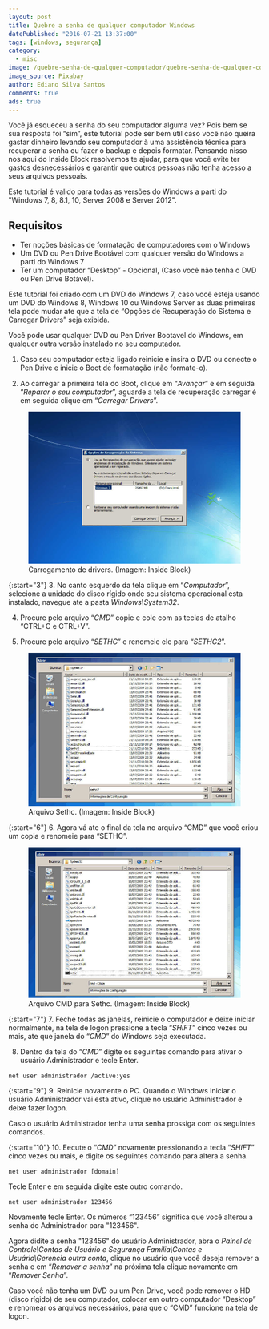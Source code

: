 ```yaml
---
layout: post
title: Quebre a senha de qualquer computador Windows
datePublished: "2016-07-21 13:37:00"
tags: [windows, segurança]
category:
  - misc
image: /quebre-senha-de-qualquer-computador/quebre-senha-de-qualquer-computador.jpg
image_source: Pixabay
author: Ediano Silva Santos
comments: true
ads: true
---
```


Você já esqueceu a senha do seu computador alguma vez? Pois bem se sua resposta foi “sim”, este tutorial pode ser bem útil caso você não queira gastar dinheiro levando seu computador à uma assistência técnica para recuperar a senha ou fazer o backup e depois formatar. Pensando nisso nos aqui do Inside Block resolvemos te ajudar, para que você evite ter gastos desnecessários e garantir que outros pessoas não tenha acesso a seus arquivos pessoais.

Este tutorial é valido para todas as versões do Windows a parti do "Windows 7, 8, 8.1, 10, Server 2008 e Server 2012".

## Requisitos
* Ter noções básicas de formatação de computadores com o Windows
* Um DVD ou Pen Drive Bootável com qualquer versão do Windows a parti do Windows 7
* Ter um computador “Desktop” - Opcional, (Caso você não tenha o DVD ou Pen Drive Botável).

Este tutorial foi criado com um DVD do Windows 7, caso você esteja usando um DVD do Windows 8, Windows 10 ou Windows Server as duas primeiras tela pode mudar ate que a tela de “Opções de Recuperação do Sistema e Carregar Drivers” seja exibida.

Você pode usar qualquer DVD ou Pen Driver Bootavel do Windows, em qualquer outra versão instalado no seu computador.

1. Caso seu computador esteja ligado reinicie e insira o DVD ou conecte o Pen Drive e inicie o Boot de formatação (não formate-o).

2. Ao carregar a primeira tela do Boot, clique em “*Avançar*” e em seguida “*Reparar o seu computador*”, aguarde a tela de recuperação carregar é em seguida clique em “*Carregar Drivers*”.

<figure class="image">
<img alt="Carregamento de drivers" src="/assets/blog/quebre-senha-de-qualquer-computador/carregar-drivers.jpg">
<figcaption>Carregamento de drivers. (Imagem: Inside Block)</figcaption>
</figure>

{:start="3"}
3. No canto esquerdo da tela clique em “*Computador*”, selecione a unidade do disco rígido onde seu sistema operacional esta instalado, navegue ate a pasta *Windows\System32*.

4. Procure pelo arquivo “*CMD*” copie e cole com as teclas de atalho “CTRL+C e CTRL+V”.

5. Procure pelo arquivo “*SETHC*” e renomeie ele para “*SETHC2*”.

<figure class="image">
<img alt="Arquivo Sethc" src="/assets/blog/quebre-senha-de-qualquer-computador/arquivo-sethc.jpg">
<figcaption>Arquivo Sethc. (Imagem: Inside Block)</figcaption>
</figure>

{:start="6"}
6. Agora vá ate o final da tela no arquivo “CMD” que você criou um copia e renomeie para “SETHC”.

<figure class="image">
<img alt="Arquivo CMD para Sethc" src="/assets/blog/quebre-senha-de-qualquer-computador/arquivo-cmd-sethc.jpg">
<figcaption>Arquivo CMD para Sethc. (Imagem: Inside Block)</figcaption>
</figure>

{:start="7"}
7. Feche todas as janelas, reinicie o computador e deixe iniciar normalmente, na tela de logon pressione a tecla “*SHIFT*” cinco vezes ou mais, ate que janela do “*CMD*” do Windows seja executada.

8. Dentro da tela do “*CMD*” digite os seguintes comando para ativar o usuário Administrador e tecle Enter.

```
net user administrador /active:yes
```

{:start="9"}
9. Reinicie novamente o PC. Quando o Windows iniciar o usuário Administrador vai esta ativo, clique no usuário Administrador e deixe fazer logon.

Caso o usuário Administrador tenha uma senha prossiga com os seguintes comandos.

{:start="10"}
10. Eecute o “*CMD*” novamente pressionando a tecla “*SHIFT*” cinco vezes ou mais, e digite os seguintes comando para altera a senha.

```
net user administrador [domain]
```

Tecle Enter e em seguida digite este outro comando.

```
net user administrador 123456
```

Novamente tecle Enter. Os números “123456” significa que você alterou a senha do Administrador para "123456".

Agora didite a senha "123456" do usuário Administrador, abra o *Painel de Controle\Contas de Usuário e Segurança Família\Contas e Usuário\Gerencia outra conta*, clique no usuário que você deseja remover a senha e em “*Remover a senha*” na próxima tela clique novamente em “*Remover Senha*”.

Caso você não tenha um DVD ou um Pen Drive, você pode remover o HD (disco rígido) de seu computador, colocar em outro computador “Desktop” e renomear os arquivos necessários, para que o “CMD” funcione na tela de logon.

